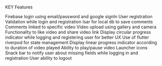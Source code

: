 KEY Features

Firebase login using email/password and google signIn
User registration 
Validation while login and registration
Isar for local db to save comments
Comments linked to specific video
Video upload using gallery and camera
Functionality to like video and share video link
Display circular progress indicator while logging and registering user for better UX
Use of flutter riverpod for state management
Display linear progress indicator according to duration of video played
Ability to play/pause video
Launcher icons
Snack bar to notify user about missing fields while logging in and registration
User ability to logout 

